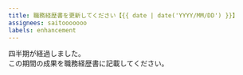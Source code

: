 ```yaml
---
title: 職務経歴書を更新してください【{{ date | date('YYYY/MM/DD') }}】
assignees: saitooooooo
labels: enhancement
---
```


四半期が経過しました。  
この期間の成果を職務経歴書に記載してください。
